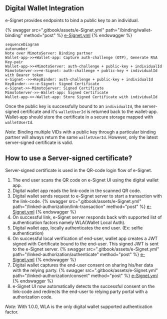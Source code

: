 ## Digital Wallet Integration

e-Signet provides endpoints to bind a public key to an individual.

{% swagger src=".gitbook/assets/e-Signet.yml" path="/binding/wallet-binding" method="post" %}
[e-Signet.yml](.gitbook/assets/e-Signet.yml)
{% endswagger %}

```mermaid
sequenceDiagram
autonumber
Note over MimotoServer: Binding partner
Wallet-app->>+Wallet-app: Capture auth-challenge (OTP), Generate RSA Key-pair 
Wallet-app->>+MimotoServer: auth-challenge + public-key + individualId 
MimotoServer->>+e-Signet: auth-challenge + public-key + individualId with Bearer token
e-Signet-->>+KeyBinder: auth-challenge + public-key + individualId
KeyBinder-->>-e-Signet: Signed Certificate
e-Signet->>-MimotoServer: Signed Certificate
MimotoServer->>-Wallet-app: Signed Certificate
Wallet-app->>-Wallet-app: Store Signed Certificate with individualId
```

Once the public key is successfully bound to an `individualId`, the server-signed certificate and it's `walletUserId` is returned back to the wallet-app.
Wallet-app should store the certificate in a secure storage mapped with `walletUserId`.

_Note_: Binding multiple VIDs with a public key through a particular binding partner will always return the same `walletUserId`. However, only the latest server-signed certificate is valid.

## How to use a Server-signed certificate?

Server-signed certificate is used in the QR-code login flow of e-Signet.
1. The end user scans the QR code on e-Signet UI using the digital wallet app.
2. Digital wallet app reads the link-code in the scanned QR code.
3. Digital wallet sends request to e-Signet server to start a transaction with the link-code.
   {% swagger src=".gitbook/assets/e-Signet.yml" path="/linked-authorization/link-transaction" method="post" %}
   [e-Signet.yml](.gitbook/assets/e-Signet.yml)
   {% endswagger %}
4. On successful link, e-Signet server responds back with supported list of authentication factors namely WLA(Wallet Local Auth).
5. Digital wallet app, locally authenticates the end user. (Ex: selfie authentication)
6. On successful local verification of end-user, wallet app creates a JWT signed with Certificate bound to the end-user. This signed JWT is sent to the e-Signet server.
   {% swagger src=".gitbook/assets/e-Signet.yml" path="/linked-authorization/authenticate" method="post" %}
   [e-Signet.yml](.gitbook/assets/e-Signet.yml)
   {% endswagger %}
7. Digital wallet captures the end-user consent on sharing his/her data with the relying party.
   {% swagger src=".gitbook/assets/e-Signet.yml" path="/linked-authorization/consent" method="post" %}
   [e-Signet.yml](.gitbook/assets/e-Signet.yml)
   {% endswagger %}
8. e-Signet UI now automatically detects the successful consent on the link-code and redirects the end-user to relying party portal with a authorization code.

_Note_: With 1.0.0, WLA is the only digital wallet supported authentication factor.





